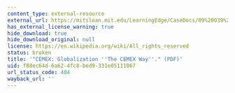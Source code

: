 ```yaml
---
content_type: external-resource
external_url: https://mitsloan.mit.edu/LearningEdge/CaseDocs/09%20039%20CEMEX%20%20Lessard.pdf
has_external_license_warning: true
hide_download: true
hide_download_original: null
license: https://en.wikipedia.org/wiki/All_rights_reserved
status: broken
title: '"CEMEX: Globalization ''The CEMEX Way''." (PDF)'
uid: f88ec64d-6a62-4fc8-bed9-331e05111067
url_status_code: 404
wayback_url: ''
---
```

